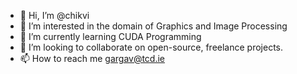 - 👋 Hi, I’m @chikvi
- 👀 I’m interested in the domain of Graphics and Image Processing
- 🌱 I’m currently learning CUDA Programming
- 💞️ I’m looking to collaborate on open-source, freelance projects.
- 📫 How to reach me gargav@tcd.ie

<!---
chikvi/chikvi is a ✨ special ✨ repository because its `README.md` (this file) appears on your GitHub profile.
You can click the Preview link to take a look at your changes.
--->
